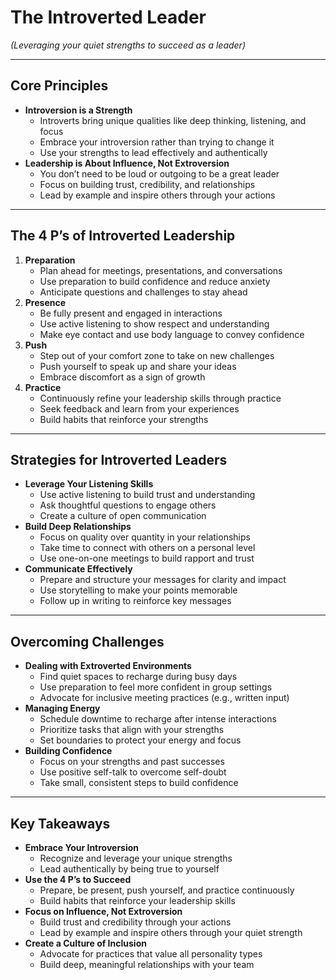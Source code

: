 # The Introverted Leader

*(Leveraging your quiet strengths to succeed as a leader)*

---

## Core Principles

- **Introversion is a Strength**
  - Introverts bring unique qualities like deep thinking, listening, and focus
  - Embrace your introversion rather than trying to change it
  - Use your strengths to lead effectively and authentically
- **Leadership is About Influence, Not Extroversion**
  - You don’t need to be loud or outgoing to be a great leader
  - Focus on building trust, credibility, and relationships
  - Lead by example and inspire others through your actions

---

## The 4 P’s of Introverted Leadership

1. **Preparation**
   - Plan ahead for meetings, presentations, and conversations
   - Use preparation to build confidence and reduce anxiety
   - Anticipate questions and challenges to stay ahead
2. **Presence**
   - Be fully present and engaged in interactions
   - Use active listening to show respect and understanding
   - Make eye contact and use body language to convey confidence
3. **Push**
   - Step out of your comfort zone to take on new challenges
   - Push yourself to speak up and share your ideas
   - Embrace discomfort as a sign of growth
4. **Practice**
   - Continuously refine your leadership skills through practice
   - Seek feedback and learn from your experiences
   - Build habits that reinforce your strengths

---

## Strategies for Introverted Leaders

- **Leverage Your Listening Skills**
  - Use active listening to build trust and understanding
  - Ask thoughtful questions to engage others
  - Create a culture of open communication
- **Build Deep Relationships**
  - Focus on quality over quantity in your relationships
  - Take time to connect with others on a personal level
  - Use one-on-one meetings to build rapport and trust
- **Communicate Effectively**
  - Prepare and structure your messages for clarity and impact
  - Use storytelling to make your points memorable
  - Follow up in writing to reinforce key messages

---

## Overcoming Challenges

- **Dealing with Extroverted Environments**
  - Find quiet spaces to recharge during busy days
  - Use preparation to feel more confident in group settings
  - Advocate for inclusive meeting practices (e.g., written input)
- **Managing Energy**
  - Schedule downtime to recharge after intense interactions
  - Prioritize tasks that align with your strengths
  - Set boundaries to protect your energy and focus
- **Building Confidence**
  - Focus on your strengths and past successes
  - Use positive self-talk to overcome self-doubt
  - Take small, consistent steps to build confidence

---

## Key Takeaways

- **Embrace Your Introversion**
  - Recognize and leverage your unique strengths
  - Lead authentically by being true to yourself
- **Use the 4 P’s to Succeed**
  - Prepare, be present, push yourself, and practice continuously
  - Build habits that reinforce your leadership skills
- **Focus on Influence, Not Extroversion**
  - Build trust and credibility through your actions
  - Lead by example and inspire others through your quiet strength
- **Create a Culture of Inclusion**
  - Advocate for practices that value all personality types
  - Build deep, meaningful relationships with your team
